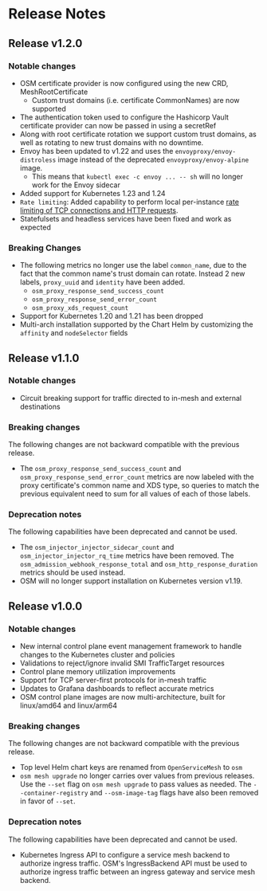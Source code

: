# Release Notes

## Release v1.2.0

### Notable changes

- OSM certificate provider is now configured using the new CRD, MeshRootCertificate
  - Custom trust domains (i.e. certificate CommonNames) are now supported
- The authentication token used to configure the Hashicorp Vault certificate provider can now be passed in using a secretRef
- Along with root certificate rotation we support custom trust domains, as well as rotating to new trust domains with no downtime.
- Envoy has been updated to v1.22 and uses the `envoyproxy/envoy-distroless` image instead of the deprecated `envoyproxy/envoy-alpine` image.
  - This means that `kubectl exec -c envoy ... -- sh` will no longer work for the Envoy sidecar
- Added support for Kubernetes 1.23 and 1.24
- `Rate limiting`: Added capability to perform local per-instance [rate limiting of TCP connections and HTTP requests](https://release-v1-2.docs.openservicemesh.io/docs/guides/traffic_management/rate_limiting).
- Statefulsets and headless services have been fixed and work as expected

### Breaking Changes

- The following metrics no longer use the label `common_name`, due to the fact that the common name's trust domain can rotate. Instead 2 new labels, `proxy_uuid` and `identity` have been added.
  - `osm_proxy_response_send_success_count`
  - `osm_proxy_response_send_error_count`
  - `osm_proxy_xds_request_count`
- Support for Kubernetes 1.20 and 1.21 has been dropped
- Multi-arch installation supported by the Chart Helm by customizing the `affinity` and `nodeSelector` fields

## Release v1.1.0

### Notable changes

- Circuit breaking support for traffic directed to in-mesh and external destinations

### Breaking changes

The following changes are not backward compatible with the previous release.

- The `osm_proxy_response_send_success_count` and `osm_proxy_response_send_error_count` metrics are now labeled with the proxy certificate's common name and XDS type, so queries to match the previous equivalent need to sum for all values of each of those labels.

### Deprecation notes

The following capabilities have been deprecated and cannot be used.

- The `osm_injector_injector_sidecar_count` and `osm_injector_injector_rq_time` metrics have been removed. The `osm_admission_webhook_response_total` and `osm_http_response_duration` metrics should be used instead.
- OSM will no longer support installation on Kubernetes version v1.19.

## Release v1.0.0

### Notable changes

- New internal control plane event management framework to handle changes to the Kubernetes cluster and policies
- Validations to reject/ignore invalid SMI TrafficTarget resources
- Control plane memory utilization improvements
- Support for TCP server-first protocols for in-mesh traffic
- Updates to Grafana dashboards to reflect accurate metrics
- OSM control plane images are now multi-architecture, built for linux/amd64 and linux/arm64

### Breaking changes

The following changes are not backward compatible with the previous release.

- Top level Helm chart keys are renamed from `OpenServiceMesh` to `osm`
- `osm mesh upgrade` no longer carries over values from previous releases. Use the `--set` flag on `osm mesh upgrade` to pass values as needed. The `--container-registry` and `--osm-image-tag` flags have also been removed in favor of `--set`.

### Deprecation notes

The following capabilities have been deprecated and cannot be used.

- Kubernetes Ingress API to configure a service mesh backend to authorize ingress traffic. OSM's IngressBackend API must be used to authorize ingress traffic between an ingress gateway and service mesh backend.
